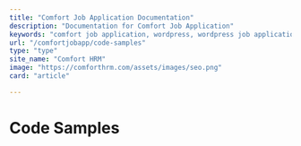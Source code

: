 ```yaml
---
title: "Comfort Job Application Documentation"
description: "Documentation for Comfort Job Application"
keywords: "comfort job application, wordpress, wordpress job application plugin, plugin"
url: "/comfortjobapp/code-samples"
type: "type"
site_name: "Comfort HRM"
image: "https://comforthrm.com/assets/images/seo.png"
card: "article"

---
```

# Code Samples



